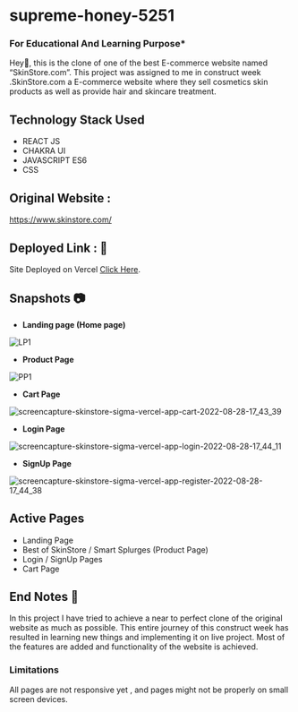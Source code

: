 # supreme-honey-5251
### For Educational And Learning Purpose*

Hey👋, this is the clone of one of the best E-commerce website named “SkinStore.com”. This project was assigned to me in construct week .SkinStore.com a E-commerce website where they sell cosmetics skin products as well as provide hair and skincare treatment.

## Technology Stack Used
- REACT JS
- CHAKRA UI
- JAVASCRIPT ES6
- CSS

## Original Website : 
https://www.skinstore.com/



## Deployed Link : 🌟
Site Deployed on Vercel [Click Here](https://supreme-honey-5251.vercel.app/).



## Snapshots 📷
- **Landing page (Home page)**


![LP1](https://user-images.githubusercontent.com/80781196/187074540-0019ee6d-7d12-4fd5-b5d9-9cc8338cf944.png)




- **Product Page**


![PP1](https://user-images.githubusercontent.com/80781196/187074547-4745e4e7-117e-4bf6-8326-3ad3ecca2e7f.png)




- **Cart Page**


![screencapture-skinstore-sigma-vercel-app-cart-2022-08-28-17_43_39](https://user-images.githubusercontent.com/80781196/187074572-3198bdae-8fea-4077-bc47-eff3466514f6.png)




- **Login Page**


![screencapture-skinstore-sigma-vercel-app-login-2022-08-28-17_44_11](https://user-images.githubusercontent.com/80781196/187075058-45565f39-176e-4710-9d8f-e8334da4c17a.png)




- **SignUp Page**


![screencapture-skinstore-sigma-vercel-app-register-2022-08-28-17_44_38](https://user-images.githubusercontent.com/80781196/187075077-959800d0-af71-4d28-ada4-09a990f7d8c4.png)


## Active Pages 
- Landing Page
- Best of SkinStore / Smart Splurges (Product Page)
- Login / SignUp Pages
- Cart Page


## End Notes 📑
In this project I have tried to achieve a near to perfect clone of the original website as much as possible. This entire journey of this construct week has resulted in learning new things and implementing it on live project. Most of the features are added and functionality of the website is achieved.

### Limitations
All pages are not responsive yet , and pages might not be properly on small screen devices.
